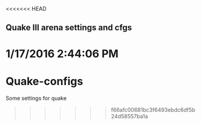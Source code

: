 <<<<<<< HEAD
## Quake III arena settings and cfgs ##

1/17/2016 2:44:06 PM 
=======
# Quake-configs
Some settings for quake
>>>>>>> f66afc00681bc3f6493ebdc6df5b24d58557ba1a
